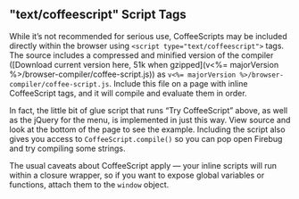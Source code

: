 ## "text/coffeescript" Script Tags

While it’s not recommended for serious use, CoffeeScripts may be included directly within the browser using `<script type="text/coffeescript">` tags. The source includes a compressed and minified version of the compiler ([Download current version here, 51k when gzipped](v<%= majorVersion %>/browser-compiler/coffee-script.js)) as `v<%= majorVersion %>/browser-compiler/coffee-script.js`. Include this file on a page with inline CoffeeScript tags, and it will compile and evaluate them in order.

In fact, the little bit of glue script that runs “Try CoffeeScript” above, as well as the jQuery for the menu, is implemented in just this way. View source and look at the bottom of the page to see the example. Including the script also gives you access to `CoffeeScript.compile()` so you can pop open Firebug and try compiling some strings.

The usual caveats about CoffeeScript apply — your inline scripts will run within a closure wrapper, so if you want to expose global variables or functions, attach them to the `window` object.
